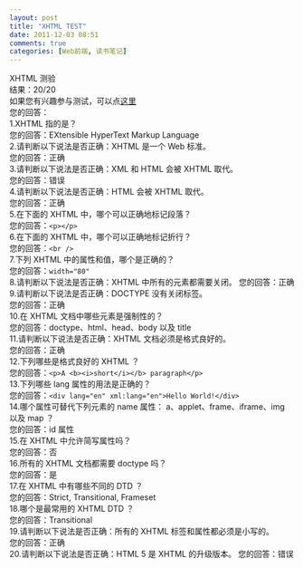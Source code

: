 ```yaml
---
layout: post
title: "XHTML TEST"
date: 2011-12-03 08:51
comments: true
categories: [Web前端, 读书笔记]
---
```

XHTML  测验  
结果：20/20  
如果您有兴趣参与测试，可以点[这里](http://www.w3school.com.cn/quiz/quiz.asp?quiz=xhtml)  
您的回答：  
1.XHTML 指的是？  
您的回答：EXtensible HyperText Markup Language  
2.请判断以下说法是否正确：XHTML 是一个 Web 标准。  
您的回答：正确  
3.请判断以下说法是否正确：XML 和 HTML 会被 XHTML 取代。  
您的回答：错误  
4.请判断以下说法是否正确：HTML 会被 XHTML 取代。  
您的回答：正确  
5.在下面的 XHTML 中，哪个可以正确地标记段落？<!-- more -->  
您的回答：`<p></p>`  
6.在下面的 XHTML 中，哪个可以正确地标记折行？  
您的回答：`<br />`  
7.下列 XHTML 中的属性和值，哪个是正确的？  
您的回答：`width="80"`  
8.请判断以下说法是否正确：XHTML 中所有的元素都需要关闭。 
您的回答：正确  
9.请判断以下说法是否正确：DOCTYPE 没有关闭标签。  
您的回答：正确  
10.在 XHTML 文档中哪些元素是强制性的？  
您的回答：doctype、html、head、body 以及 title  
11.请判断以下说法是否正确：XHTML 文档必须是格式良好的。  
您的回答：正确  
12.下列哪些是格式良好的 XHTML ？  
您的回答：`<p>A <b><i>short</i></b> paragraph</p>`  
13.下列哪些 lang 属性的用法是正确的？  
您的回答：`<div lang="en" xml:lang="en">Hello World!</div>`  
14.哪个属性可替代下列元素的 name 属性： a、applet、frame、iframe、img 以及 map ？  
您的回答：id 属性  
15.在 XHTML 中允许简写属性吗？  
您的回答：否  
16.所有的 XHTML 文档都需要 doctype 吗？  
您的回答：是  
17.在 XHTML 中有哪些不同的 DTD ？  
您的回答：Strict, Transitional, Frameset  
18.哪个是最常用的 XHTML DTD ？  
您的回答：Transitional  
19.请判断以下说法是否正确：所有的 XHTML 标签和属性都必须是小写的。  
您的回答：正确  
20.请判断以下说法是否正确：HTML 5 是 XHTML 的升级版本。 
您的回答：错误  
